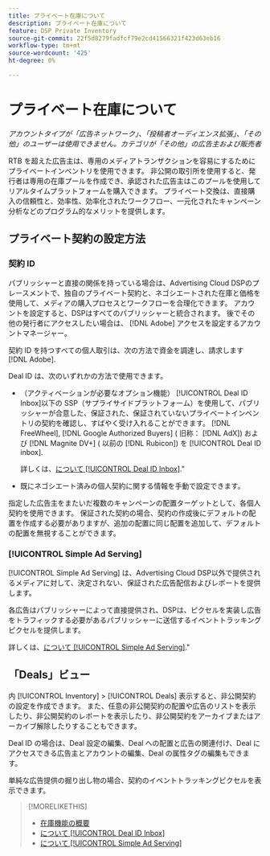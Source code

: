 ```yaml
---
title: プライベート在庫について
description: プライベート在庫について
feature: DSP Private Inventory
source-git-commit: 22f5d8279fadfcf79e2cd41566321f423d63eb16
workflow-type: tm+mt
source-wordcount: '425'
ht-degree: 0%

---
```


# プライベート在庫について

*アカウントタイプが「広告ネットワーク」、「投稿者オーディエンス拡張」、「その他」のユーザーは使用できません。カテゴリが「その他」の広告主および販売者*

RTB を超えた広告主は、専用のメディアトランザクションを容易にするためにプライベートインベントリを使用できます。 非公開の取引所を使用すると、発行者は専用の在庫プールを作成でき、承認された広告主はこのプールを使用してリアルタイムプラットフォームを購入できます。 プライベート交換は、直接購入の信頼性と、効率性、効率化されたワークフロー、一元化されたキャンペーン分析などのプログラム的なメリットを提供します。

## プライベート契約の設定方法

### 契約 ID

パブリッシャーと直接の関係を持っている場合は、Advertising Cloud DSPのプレースメントで、独自のプライベート契約と、ネゴシエートされた在庫と価格を使用して、メディアの購入プロセスとワークフローを合理化できます。 アカウントを設定すると、DSPはすべてのパブリッシャーと統合されます。 後でその他の発行者にアクセスしたい場合は、 [!DNL Adobe] アクセスを設定するアカウントマネージャー。 <!-- + sentence from Ramey? (no longer here) about how we certify the publishers -->

契約 ID を持つすべての個人取引は、次の方法で資金を調達し、請求します [!DNL Adobe].

Deal ID は、次のいずれかの方法で使用できます。

* （アクティベーションが必要なオプション機能） [!UICONTROL Deal ID Inbox]以下の SSP（サプライサイドプラットフォーム）を使用して、パブリッシャーが合意した、保証された、保証されていないプライベートインベントリの契約を確認し、すばやく受け入れることができます。 [!DNL FreeWheel], [!DNL Google Authorized Buyers] ( 旧称： [!DNL AdX]) および [!DNL Magnite DV+] ( 以前の [!DNL Rubicon]) を [!UICONTROL Deal ID inbox].

   詳しくは、[について [!UICONTROL Deal ID Inbox]](deal-id-inbox-about.md).&quot;

* 既にネゴシエート済みの個人契約に関する情報を手動で設定できます。

指定した広告主をまたいだ複数のキャンペーンの配置ターゲットとして、各個人契約を使用できます。 保証された契約の場合、契約の作成後にデフォルトの配置を作成する必要がありますが、追加の配置に同じ配置を追加して、デフォルトの配置を無視することができます。

### [!UICONTROL Simple Ad Serving]

[!UICONTROL Simple Ad Serving] は、Advertising Cloud DSP以外で提供されるメディアに対して、決定されない、保証された広告配信およびレポートを提供します。

各広告はパブリッシャーによって直接提供され、DSPは、ピクセルを実装し広告をトラフィックする必要があるパブリッシャーに送信するイベントトラッキングピクセルを提供します。

詳しくは、[について [!UICONTROL Simple Ad Serving]](simple-deal-about.md).&quot;

## 「Deals」ビュー

内 [!UICONTROL Inventory] > [!UICONTROL Deals] 表示すると、非公開契約の設定を作成できます。 また、任意の非公開契約の配置や広告のリストを表示したり、非公開契約のレポートを表示したり、非公開契約をアーカイブまたはアーカイブ解除したりすることもできます。

Deal ID の場合は、Deal 設定の編集、Deal への配置と広告の関連付け、Deal にアクセスできる広告主とアカウントの編集、Deal の属性タグの編集もできます。

単純な広告提供の掘り出し物の場合、契約のイベントトラッキングピクセルを表示できます。

>[!MORELIKETHIS]
>
>* [在庫機能の概要](/help/dsp/inventory/inventory-overview.md)
>* [について [!UICONTROL Deal ID Inbox]](/help/dsp/inventory/deal-id-inbox-about.md)
>* [について [!UICONTROL Simple Ad Serving]](simple-deal-about.md)

